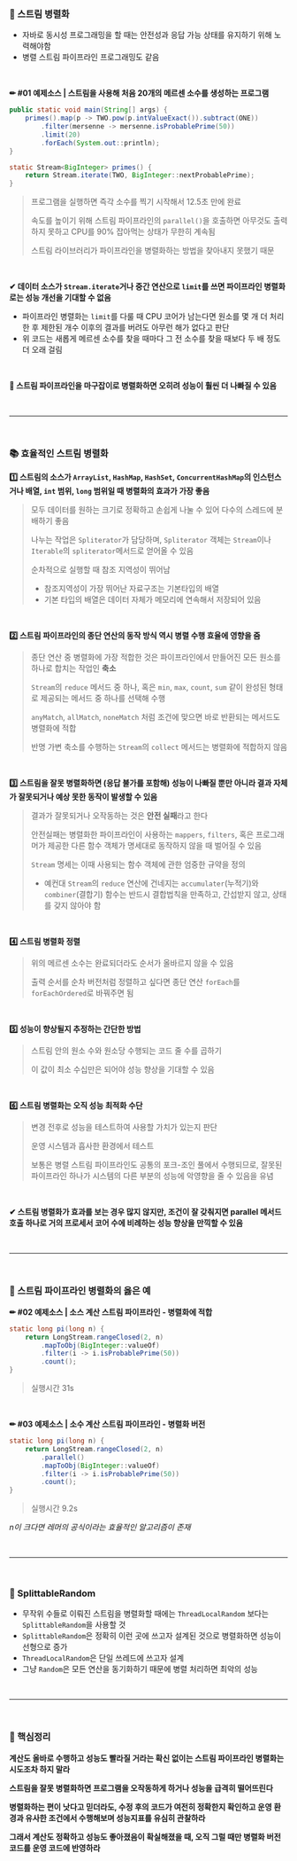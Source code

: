 ### 🔎 스트림 병렬화

- 자바로 동시성 프로그래밍을 할 때는 안전성과 응답 가능 상태를 유지하기 위해 노력해야함
- 병렬 스트림 파이프라인 프로그래밍도 같음

<br>

**✏ #01 예제소스 | 스트림을 사용해 처음 20개의 메르센 소수를 생성하는 프로그램**

```java
public static void main(String[] args) {
    primes().map(p -> TWO.pow(p.intValueExact()).subtract(ONE))
        .filter(mersenne -> mersenne.isProbablePrime(50))
        .limit(20)
        .forEach(System.out::println);
}

static Stream<BigInteger> primes() {
    return Stream.iterate(TWO, BigInteger::nextProbablePrime);
}
```

>프로그램을 실행하면 즉각 소수를 찍기 시작해서 12.5초 만에 완료
>
>속도를 높이기 위해 스트림 파이프라인의 `parallel()`을 호출하면 아무것도 출력하지 못하고 CPU를 90% 잡아먹는 상태가 무한히 계속됨
>
>스트림 라이브러리가 파이프라인을 병렬화하는 방법을 찾아내지 못했기 때문

<br>

**✔ 데이터 소스가 `Stream.iterate`거나 중간 연산으로 `limit`를 쓰면 파이프라인 병렬화로는 성능 개선을 기대할 수 없음**

- 파이프라인 병렬화는 `limit`를 다룰 때 CPU 코어가 남는다면 원소를 몇 개 더 처리한 후 제한된 개수 이후의 결과를 버려도 아무런 해가 없다고 판단
- 위 코드는 새롭게 메르센 소수를 찾을 때마다 그 전 소수를 찾을 때보다 두 배 정도 더 오래 걸림

<br>

**📌 스트림 파이프라인을 마구잡이로 병렬화하면 오히려 성능이 훨씬 더 나빠질 수 있음**

<br>

---

<br>

### 📚 효율적인 스트림 병렬화

**1️⃣ 스트림의 소스가 `ArrayList`, `HashMap`, `HashSet`, `ConcurrentHashMap`의 인스턴스거나 배열, `int` 범위, `long` 범위일 때 병렬화의 효과가 가장 좋음**

> 모두 데이터를 원하는 크기로 정확하고 손쉽게 나눌 수 있어 다수의 스레드에 분배하기 좋음
>
> 나누는 작업은 `Spliterator`가 담당하며, `Spliterator` 객체는 `Stream`이나 `Iterable`의 `spliterator`메서드로 얻어올 수 있음 
>
> 순차적으로 실행할 때 참조 지역성이 뛰어남
>
> - 참조지역성이 가장 뛰어난 자료구조는 기본타입의 배열
> - 기본 타입의 배열은 데이터 자체가 메모리에 연속해서 저장되어 있음

<br>

**2️⃣ 스트림 파이프라인의 종단 연산의 동작 방식 역시 병렬 수행 효율에 영향을 줌**

> 종단 연산 중 병렬화에 가장 적합한 것은 파이프라인에서 만들어진 모든 원소를 하나로 합치는 작업인 **축소**
>
> `Stream`의 `reduce` 메서드 중 하나, 혹은 `min`, `max`, `count`, `sum` 같이 완성된 형태로 제공되는 메서드 중 하나를 선택해 수행
>
> `anyMatch`, `allMatch`, `noneMatch` 처럼 조건에 맞으면 바로 반환되는 메서드도 병렬화에 적합
>
> 반명 가변 축소를 수행하는 `Stream`의 `collect` 메서드는 병렬화에 적합하지 않음

<br>

**3️⃣ 스트림을 잘못 병렬화하면 (응답 불가를 포함해) 성능이 나빠질 뿐만 아니라 결과 자체가 잘못되거나 예상 못한 동작이 발생할 수 있음**

> 결과가 잘못되거나 오작동하는 것은 **안전 실패**라고 한다
>
> 안전실패는 병렬화한 파이프라인이 사용하는 `mappers`, `filters`, 혹은 프로그래머가 제공한 다른 함수 객체가 명세대로 동작하지 않을 때 벌어질 수 있음
>
> `Stream` 명세는 이때 사용되는 함수 객체에 관한 엄중한 규약을 정의
>
> - 예컨대 `Stream`의 `reduce` 연산에 건네지는 `accumulater`(누적기)와 `combiner`(결합기) 함수는 반드시 결합법칙을 만족하고, 간섭받지 않고, 상태를 갖지 않아야 함

<br>

**4️⃣ 스트림 병렬화 정렬**

> 위의 메르센 소수는 완료되더라도 순서가 올바르지 않을 수 있음
>
> 출력 순서를 순차 버전처럼 정렬하고 싶다면 종단 연산 `forEach`를 `forEachOrdered`로 바꿔주면 됨

<br>

**5️⃣ 성능이 향상될지 추정하는 간단한 방법**

> 스트림 안의 원소 수와 원소당 수행되는 코드 줄 수를 곱하기
>
> 이 값이 최소 수십만은 되어야 성능 향상을 기대할 수 있음

<br>

**6️⃣ 스트림 병렬화는 오직 성능 최적화 수단**

> 변경 전후로 성능을 테스트하여 사용할 가치가 있는지 판단
>
> 운영 시스템과 흡사한 환경에서 테스트
>
> 보통은 병렬 스트림 파이프라인도 공통의 포크-조인 풀에서 수행되므로, 잘못된 파이프라인 하나가 시스템의 다른 부분의 성능에 악영향을 줄 수 있음을 유념

<br>

**✔ 스트림 병렬화가 효과를 보는 경우 많지 않지만, 조건이 잘 갖춰지면 parallel 메서드 호출 하나로 거의 프로세서 코어 수에 비례하는 성능 향상을 만끽할 수 있음**

<br>

---

<br>

### 📖 스트림 파이프라인 병렬화의 옳은 예

**✏ #02 예제소스 | 소스 계산 스트림 파이프라인 - 병렬화에 적합**

```java
static long pi(long n) {
    return LongStream.rangeClosed(2, n)
        .mapToObj(BigInteger::valueOf)
        .filter(i -> i.isProbablePrime(50))
        .count();
}
```

> 실행시간 31s

<br>

**✏ #03 예제소스 | 소수 계산 스트림 파이프라인 - 병렬화 버전**

```java
static long pi(long n) {
    return LongStream.rangeClosed(2, n)
        .parallel()
        .mapToObj(BigInteger::valueOf)
        .filter(i -> i.isProbablePrime(50))
        .count();
}
```

>실행시간 9.2s

*n이 크다면 레머의 공식이라는 효율적인 알고리즘이 존재*

<br>

---

<br>

### 🔎 SplittableRandom

- 무작위 수들로 이뤄진 스트림을 병렬화할 때에는 `ThreadLocalRandom` 보다는 `SplittableRandom`을 사용할 것
- `SplittableRandom`은 정확히 이런 곳에 쓰고자 설계된 것으로 병렬화하면 성능이 선형으로 증가
- `ThreadLocalRandom`은 단일 쓰레드에 쓰고자 설계
- 그냥 `Random`은 모든 연산을 동기화하기 때문에 병렬 처리하면 최악의 성능

<br>

---

<br>

### 📌 핵심정리

**계산도 올바로 수행하고 성능도 빨라질 거라는 확신 없이는 스트림 파이프라인 병렬화는 시도조차 하지 말라**

**스트림을 잘못 병렬화하면 프로그램을 오작동하게 하거나 성능을 급격히 떨어뜨린다**

**병렬화하는 편이 낫다고 믿더라도, 수정 후의 코드가 여전히 정확한지 확인하고 운영 환경과 유사한 조건에서 수행해보며 성능지표를 유심히 관찰하라**

**그래서 계산도 정확하고 성능도 좋아졌음이 확실해졌을 때, 오직 그럴 때만 병렬화 버전코드를 운영 코드에 반영하라**
